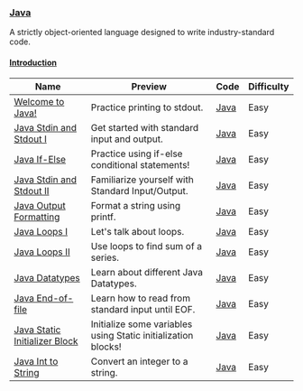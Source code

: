 
### [Java](https://www.hackerrank.com/domains/java)
A strictly object-oriented language designed to write industry-standard code.


#### [Introduction](https://www.hackerrank.com/domains/java/java-introduction)

Name | Preview | Code | Difficulty
---- | ------- | ---- | ----------
[Welcome to Java!](https://www.hackerrank.com/challenges/welcome-to-java)|Practice printing to stdout.|[Java](welcome-to-java.java)|Easy
[ Java Stdin and Stdout I](https://www.hackerrank.com/challenges/java-stdin-and-stdout-1)|Get started with standard input and output.|[Java](java-stdin-and-stdout-1.java)|Easy
[Java If-Else](https://www.hackerrank.com/challenges/java-if-else)|Practice using if-else conditional statements!|[Java](java-if-else.java)|Easy
[Java Stdin and Stdout II](https://www.hackerrank.com/challenges/java-stdin-stdout)|Familiarize yourself with Standard Input/Output.|[Java](java-stdin-stdout.java)|Easy
[Java Output Formatting](https://www.hackerrank.com/challenges/java-output-formatting)|Format a string using printf.|[Java](java-output-formatting.java)|Easy
[Java Loops I](https://www.hackerrank.com/challenges/java-loops-i)|Let's talk about loops.|[Java](java-loops-i.java)|Easy
[Java Loops II](https://www.hackerrank.com/challenges/java-loops)|Use loops to find sum of a series.|[Java](java-loops.java)|Easy
[Java Datatypes](https://www.hackerrank.com/challenges/java-datatypes)|Learn about different Java Datatypes.|[Java](java-datatypes.java)|Easy
[Java End-of-file](https://www.hackerrank.com/challenges/java-end-of-file)|Learn how to read from standard input until EOF.|[Java](java-end-of-file.java)|Easy
[Java Static Initializer Block](https://www.hackerrank.com/challenges/java-static-initializer-block)|Initialize some variables using Static initialization blocks!|[Java](java-static-initializer-block.java)|Easy
[Java Int to String](https://www.hackerrank.com/challenges/java-int-to-string)|Convert an integer to a string.|[Java](java-int-to-string.java)|Easy

